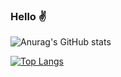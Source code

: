 ### Hello ✌

![Anurag's GitHub stats](https://github-readme-stats.vercel.app/api?username=Blasemountain59&show_icons=true&count_private=true&theme=cobalt)

[![Top Langs](https://github-readme-stats.vercel.app/api/top-langs/?username=Blasemountain59&theme=cobalt)](https://github.com/anuraghazra/github-readme-stats)
